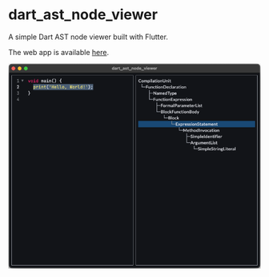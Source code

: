 # dart_ast_node_viewer

A simple Dart AST node viewer built with Flutter.

The web app is available [here](https://github.com/charlescyt/dart-ast-node-viewer).

![demo](screenshots/demo.png)

